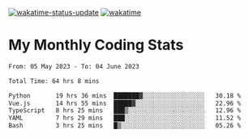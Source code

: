 [![wakatime-status-update](https://github.com/noopurphalak/noopurphalak/workflows/wakatime-status-update/badge.svg)](https://github.com/noopurphalak/noopurphalak/actions/workflows/main.yml)
[![wakatime](https://wakatime.com/badge/user/80ace140-ef40-4fdd-b8ed-f3be3d2e1aea.svg)](https://wakatime.com/@80ace140-ef40-4fdd-b8ed-f3be3d2e1aea)

# My Monthly Coding Stats

<!--START_SECTION:waka-->

```txt
From: 05 May 2023 - To: 04 June 2023

Total Time: 64 hrs 8 mins

Python       19 hrs 36 mins  ███████▓░░░░░░░░░░░░░░░░░   30.18 %
Vue.js       14 hrs 55 mins  █████▓░░░░░░░░░░░░░░░░░░░   22.96 %
TypeScript   8 hrs 25 mins   ███▒░░░░░░░░░░░░░░░░░░░░░   12.96 %
YAML         7 hrs 29 mins   ███░░░░░░░░░░░░░░░░░░░░░░   11.52 %
Bash         3 hrs 25 mins   █▒░░░░░░░░░░░░░░░░░░░░░░░   05.26 %
```

<!--END_SECTION:waka-->
